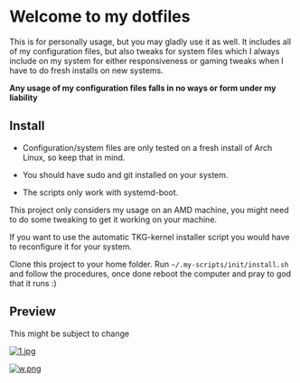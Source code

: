# Welcome to my dotfiles

This is for personally usage, but you may gladly use it as well. It includes all of my configuration files, but also tweaks for system files which I always include on my system for either responsiveness or gaming tweaks when I have to do fresh installs on new systems.

**Any usage of my configuration files falls in no ways or form under my liability**

## Install

- Configuration/system files are only tested on a fresh install of Arch Linux, so keep that in mind.

- You should have sudo and git installed on your system.

- The scripts only work with systemd-boot.

This project only considers my usage on an AMD machine, you might need to do some tweaking to get it working on your machine.

If you want to use the automatic TKG-kernel installer script you would have to reconfigure it for your system.

Clone this project to your home folder. Run `~/.my-scripts/init/install.sh` and follow the procedures, once done reboot the computer and pray to god that it runs :)

## Preview

This might be subject to change

[![1.jpg](https://i.postimg.cc/WzJG0jpL/1.jpg)](https://postimg.cc/1VsVZkNJ)

[![w.png](https://i.postimg.cc/QM1kBjM2/w.png)](https://postimg.cc/1gRN2hwB)
